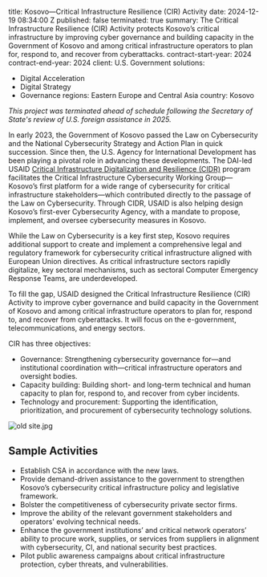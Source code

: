 
title: Kosovo—Critical Infrastructure Resilience (CIR) Activity
date: 2024-12-19 08:34:00 Z
published: false
terminated: true
summary: The Critical Infrastructure Resilience (CIR) Activity protects Kosovo’s critical
  infrastructure by improving cyber governance and building capacity in the Government
  of Kosovo and among critical infrastructure operators to plan for, respond to, and
  recover from cyberattacks.
contract-start-year: 2024
contract-end-year: 2024
client: U.S. Government
solutions:
- Digital Acceleration
- Digital Strategy
- Governance
regions: Eastern Europe and Central Asia
country: Kosovo

<aside><em>This project was terminated ahead of schedule following the Secretary of State's review of U.S. foreign assistance in 2025.</em></aside>

In early 2023, the Government of Kosovo passed the Law on Cybersecurity and the National Cybersecurity Strategy and Action Plan in quick succession. Since then, the U.S. Agency for International Development has been playing a pivotal role in advancing these developments. The DAI-led USAID [Critical Infrastructure Digitalization and Resilience (CIDR)](https://www.dai.com/our-work/projects/regional-critical-infrastructure-digitalization-and-resilience-cidr) program facilitates the Critical Infrastructure Cybersecurity Working Group—Kosovo’s first platform for a wide range of cybersecurity for critical infrastructure stakeholders—which contributed directly to the passage of the Law on Cybersecurity. Through CIDR, USAID is also helping design Kosovo’s first-ever Cybersecurity Agency, with a mandate to propose, implement, and oversee cybersecurity measures in Kosovo.

While the Law on Cybersecurity is a key first step, Kosovo requires additional support to create and implement a comprehensive legal and regulatory framework for cybersecurity critical infrastructure aligned with European Union directives. As critical infrastructure sectors rapidly digitalize, key sectoral mechanisms, such as sectoral Computer Emergency Response Teams, are underdeveloped.

To fill the gap, USAID designed the Critical Infrastructure Resilience (CIR) Activity to improve cyber governance and build capacity in the Government of Kosovo and among critical infrastructure operators to plan for, respond to, and recover from cyberattacks. It will focus on the e-government, telecommunications, and energy sectors.

CIR has three objectives:

* Governance: Strengthening cybersecurity governance for—and institutional coordination with—critical infrastructure operators and oversight bodies.
* Capacity building: Building short- and long-term technical and human capacity to plan for, respond to, and recover from cyber incidents.
* Technology and procurement: Supporting the identification, prioritization, and procurement of cybersecurity technology solutions.

![old site.jpg](/uploads/old%20site.jpg)

## Sample Activities

* Establish CSA in accordance with the new laws.
* Provide demand-driven assistance to the government to strengthen Kosovo’s cybersecurity critical infrastructure policy and legislative framework.
* Bolster the competitiveness of cybersecurity private sector firms.
* Improve the ability of the relevant government stakeholders and operators' evolving technical needs.
* Enhance the government institutions’ and critical network operators’ ability to procure work, supplies, or services from suppliers in alignment with cybersecurity, CI, and national security best practices.
* Pilot public awareness campaigns about critical infrastructure protection, cyber threats, and vulnerabilities.
